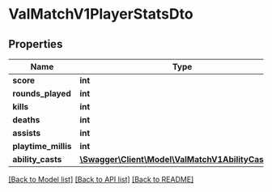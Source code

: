 # ValMatchV1PlayerStatsDto

## Properties
Name | Type | Description | Notes
------------ | ------------- | ------------- | -------------
**score** | **int** |  | 
**rounds_played** | **int** |  | 
**kills** | **int** |  | 
**deaths** | **int** |  | 
**assists** | **int** |  | 
**playtime_millis** | **int** |  | 
**ability_casts** | [**\Swagger\Client\Model\ValMatchV1AbilityCastsDto**](ValMatchV1AbilityCastsDto.md) |  | [optional] 

[[Back to Model list]](../README.md#documentation-for-models) [[Back to API list]](../README.md#documentation-for-api-endpoints) [[Back to README]](../README.md)


